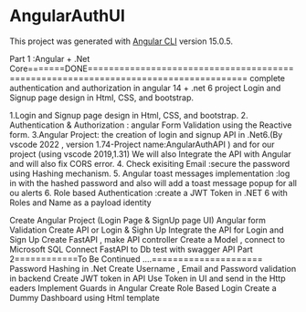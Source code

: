 # AngularAuthUI

This project was generated with [Angular CLI](https://github.com/angular/angular-cli) version 15.0.5.

Part 1 :Angular + .Net Core=======DONE====================================================================================
 complete authentication and authorization in angular 14 + .net 6 project Login and Signup page design in Html, CSS, and bootstrap.

1.Login and Signup page design in Html, CSS, and bootstrap.
2. Authentication & Authorization :  angular Form Validation using the Reactive form.
3.Angular Project: the creation of login and signup API in .Net6.(By  vscode 2022 , version 1.74-Project name:AngularAuthAPI ) and for our project (using vscode 2019,1.31) We will also Integrate the API with Angular and will also  fix CORS error.
4. Check exisiting Email :secure the password using Hashing mechanism.
5. Angular toast messages implementation  :log in with the hashed password and also will add a toast message popup for all ou alerts
6. Role based Authentication :create a JWT Token in .NET 6 with Roles and Name as a payload identity

Create Angular Project (Login Page & SignUp page UI)
Angular form Validation
Create  API or Login & Sighn Up 
Integrate the API for Login and Sign Up 
Create FastAPI ,
make API controller
Create a Model , connect to Microsoft SQL 
Connect FastAPI to Db
test with swagger API 
Part 2============To Be Continued ....=====================
Password Hashing in .Net
Create Username , Email and Password validation in backend 
Create JWT token in API 
Use Token in UI  and send in the Http eaders
Implement Guards in Angular 
Create Role Based Login 
Create a Dummy Dashboard using Html template 
